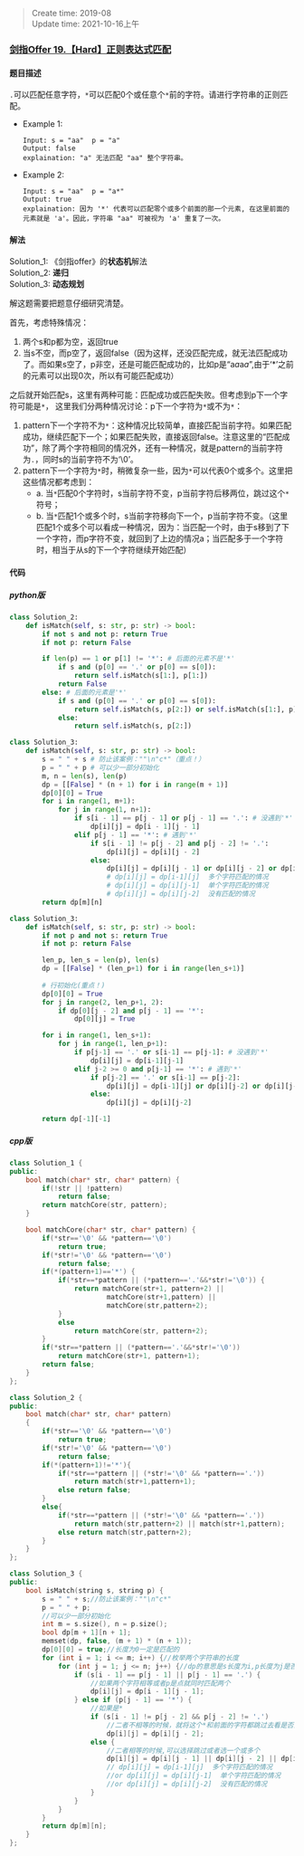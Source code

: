 > Create time: 2019-08  
> Update time: 2021-10-16上午

### [剑指Offer 19.【Hard】正则表达式匹配](https://leetcode-cn.com/problems/zheng-ze-biao-da-shi-pi-pei-lcof/)
#### 题目描述
```.```可以匹配任意字符，```*```可以匹配0个或任意个```*```前的字符。请进行字符串的正则匹配。
- Example 1:
    ```
    Input: s = "aa"  p = "a"
    Output: false
    explaination: "a" 无法匹配 "aa" 整个字符串。
    ```  
- Example 2:
    ```
    Input: s = "aa"  p = "a*"
    Output: true
    explaination: 因为 '*' 代表可以匹配零个或多个前面的那一个元素, 在这里前面的元素就是 'a'。因此，字符串 "aa" 可被视为 'a' 重复了一次。
    ```  

#### 解法
Solution_1: 《剑指offer》的**状态机**解法  
Solution_2: **递归**  
Solution_3: **动态规划**  

解这题需要把题意仔细研究清楚。  

首先，考虑特殊情况：  
1. 两个s和p都为空，返回true
2. 当s不空，而p空了，返回false（因为这样，还没匹配完成，就无法匹配成功了。而如果s空了，p非空，还是可能匹配成功的，比如p是“a*a*a*a*”,由于‘*’之前的元素可以出现0次，所以有可能匹配成功）

之后就开始匹配s，这里有两种可能：匹配成功或匹配失败。但考虑到p下一个字符可能是`*`， 这里我们分两种情况讨论：p下一个字符为`*`或不为`*`：
1. pattern下一个字符不为`*`：这种情况比较简单，直接匹配当前字符。如果匹配成功，继续匹配下一个；如果匹配失败，直接返回false。注意这里的“匹配成功”，除了两个字符相同的情况外，还有一种情况，就是pattern的当前字符为`.`，同时s的当前字符不为‘\0’。
2. pattern下一个字符为`*`时，稍微复杂一些，因为`*`可以代表0个或多个。这里把这些情况都考虑到：  
   - a. 当`*`匹配0个字符时，s当前字符不变，p当前字符后移两位，跳过这个`*`符号；  
   - b. 当`*`匹配1个或多个时，s当前字符移向下一个，p当前字符不变。（这里匹配1个或多个可以看成一种情况，因为：当匹配一个时，由于s移到了下一个字符，而p字符不变，就回到了上边的情况a；当匹配多于一个字符时，相当于从s的下一个字符继续开始匹配）

#### 代码
##### python版
```python
class Solution_2:
    def isMatch(self, s: str, p: str) -> bool:
        if not s and not p: return True
        if not p: return False

        if len(p) == 1 or p[1] != '*': # 后面的元素不是'*'
            if s and (p[0] == '.' or p[0] == s[0]):
                return self.isMatch(s[1:], p[1:])
            return False
        else: # 后面的元素是'*'
            if s and (p[0] == '.' or p[0] == s[0]):
                return self.isMatch(s, p[2:]) or self.isMatch(s[1:], p)
            else:
                return self.isMatch(s, p[2:])
```

```python
class Solution_3:
    def isMatch(self, s: str, p: str) -> bool:
        s = " " + s # 防止该案例：""\n"c*"（重点！）
        p = " " + p # 可以少一部分初始化
        m, n = len(s), len(p)
        dp = [[False] * (n + 1) for i in range(m + 1)]
        dp[0][0] = True
        for i in range(1, m+1):
            for j in range(1, n+1):
                if s[i - 1] == p[j - 1] or p[j - 1] == '.': # 没遇到'*'
                    dp[i][j] = dp[i - 1][j - 1]
                elif p[j - 1] == '*': # 遇到'*'
                    if s[i - 1] != p[j - 2] and p[j - 2] != '.':
                        dp[i][j] = dp[i][j - 2]
                    else:
                        dp[i][j] = dp[i][j - 1] or dp[i][j - 2] or dp[i - 1][j]
                        # dp[i][j] = dp[i-1][j]  多个字符匹配的情况   
                        # dp[i][j] = dp[i][j-1]  单个字符匹配的情况
                        # dp[i][j] = dp[i][j-2]  没有匹配的情况  
        return dp[m][n]
```
```python
class Solution_3:
    def isMatch(self, s: str, p: str) -> bool:
        if not p and not s: return True
        if not p: return False

        len_p, len_s = len(p), len(s)
        dp = [[False] * (len_p+1) for i in range(len_s+1)]
        
        # 行初始化(重点！)
        dp[0][0] = True
        for j in range(2, len_p+1, 2):
            if dp[0][j - 2] and p[j - 1] == '*':
                dp[0][j] = True

        for i in range(1, len_s+1):
            for j in range(1, len_p+1):
                if p[j-1] == '.' or s[i-1] == p[j-1]: # 没遇到'*'
                    dp[i][j] = dp[i-1][j-1]
                elif j-2 >= 0 and p[j-1] == '*': # 遇到'*'
                    if p[j-2] == '.' or s[i-1] == p[j-2]:
                        dp[i][j] = dp[i-1][j] or dp[i][j-2] or dp[i][j-1]
                    else:
                        dp[i][j] = dp[i][j-2]

        return dp[-1][-1]
```

##### cpp版
```cpp
class Solution_1 {
public:
    bool match(char* str, char* pattern) {
        if(!str || !pattern)
            return false;
        return matchCore(str, pattern);
    }

    bool matchCore(char* str, char* pattern) {
        if(*str=='\0' && *pattern=='\0')
            return true;
        if(*str!='\0' && *pattern=='\0')
            return false;
        if(*(pattern+1)=='*') {
            if(*str==*pattern || (*pattern=='.'&&*str!='\0')) {
                return matchCore(str+1, pattern+2) ||
                        matchCore(str+1,pattern) ||
                        matchCore(str,pattern+2);
            }
            else
                return matchCore(str, pattern+2);
        }
        if(*str==*pattern || (*pattern=='.'&&*str!='\0'))
            return matchCore(str+1, pattern+1);
        return false;
    }
};
```
```cpp
class Solution_2 {
public:
    bool match(char* str, char* pattern)
    {
        if(*str=='\0' && *pattern=='\0')
            return true;
        if(*str!='\0' && *pattern=='\0')
            return false;
        if(*(pattern+1)!='*'){
            if(*str==*pattern || (*str!='\0' && *pattern=='.'))
                return match(str+1,pattern+1);
            else return false;
        }
        else{
            if(*str==*pattern || (*str!='\0' && *pattern=='.'))
                return match(str,pattern+2) || match(str+1,pattern);
            else return match(str,pattern+2);
        }
    }
};
```
```cpp
class Solution_3 {
public:
    bool isMatch(string s, string p) {
        s = " " + s;//防止该案例：""\n"c*"
        p = " " + p;
        //可以少一部分初始化
        int m = s.size(), n = p.size();
        bool dp[m + 1][n + 1];
        memset(dp, false, (m + 1) * (n + 1));
        dp[0][0] = true;//长度为0一定是匹配的
        for (int i = 1; i <= m; i++) {//枚举两个字符串的长度
            for (int j = 1; j <= n; j++) {//dp的意思是s长度为i,p长度为j是否匹配
                if (s[i - 1] == p[j - 1] || p[j - 1] == '.') {
                    //如果两个字符相等或者p是点就同时匹配两个
                    dp[i][j] = dp[i - 1][j - 1];
                } else if (p[j - 1] == '*') {
                    //如果是*
                    if (s[i - 1] != p[j - 2] && p[j - 2] != '.')
                        //二者不相等的时候，就将这个*和前面的字符都跳过去看是否匹配
                        dp[i][j] = dp[i][j - 2];
                    else {
                        //二者相等的时候,可以选择跳过或者选一个或多个
                        dp[i][j] = dp[i][j - 1] || dp[i][j - 2] || dp[i - 1][j];
                        // dp[i][j] = dp[i-1][j]  多个字符匹配的情况   
                        //or dp[i][j] = dp[i][j-1]  单个字符匹配的情况
                        //or dp[i][j] = dp[i][j-2]  没有匹配的情况   
                    }
                }
            }
        }
        return dp[m][n];
    }
};
```